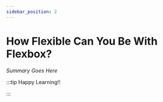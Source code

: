 ```yaml
---
sidebar_position: 2
---
```


# How Flexible Can You Be With Flexbox?

_Summary Goes Here_

:::tip Happy Learning!!

<QuestButton text="Go To Quest" />

:::


